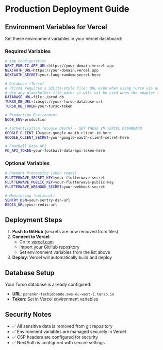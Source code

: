 # Production Deployment Guide

## Environment Variables for Vercel

Set these environment variables in your Vercel dashboard:

### Required Variables

```bash
# App Configuration
NEXT_PUBLIC_APP_URL=https://your-domain.vercel.app
NEXTAUTH_URL=https://your-domain.vercel.app
NEXTAUTH_SECRET=your-long-random-secret-here

# Database (Turso)
# Prisma requires a SQLite-style file: URL even when using Turso via driver adapter.
# Use any placeholder file path; it will not be used when the adapter is active.
DATABASE_URL=file:./prod.db
TURSO_DB_URL=libsql://your-turso-database-url
TURSO_DB_TOKEN=your-turso-token

# Production Environment
NODE_ENV=production

# Authentication (Google OAuth) - SET THESE IN VERCEL DASHBOARD
GOOGLE_CLIENT_ID=your-google-oauth-client-id-here
GOOGLE_CLIENT_SECRET=your-google-oauth-client-secret-here

# Football Data API
FD_API_TOKEN=your-football-data-api-token-here
```

### Optional Variables

```bash
# Payment Processing (when ready)
FLUTTERWAVE_SECRET_KEY=your-flutterwave-secret
FLUTTERWAVE_PUBLIC_KEY=your-flutterwave-public-key
FLUTTERWAVE_WEBHOOK_SECRET=your-webhook-secret

# Monitoring (optional)
SENTRY_DSN=your-sentry-dsn-url
REDIS_URL=your-redis-url
```

## Deployment Steps

1. **Push to GitHub** (secrets are now removed from files)
2. **Connect to Vercel**:
   - Go to [vercel.com](https://vercel.com)
   - Import your GitHub repository
   - Set environment variables from the list above
3. **Deploy**: Vercel will automatically build and deploy

## Database Setup

Your Turso database is already configured:
- **URL**: `panenkr-techiebande.aws-eu-west-1.turso.io`
- **Token**: Set in Vercel environment variables

## Security Notes

- ✅ All sensitive data is removed from git repository
- ✅ Environment variables are managed securely in Vercel
- ✅ CSP headers are configured for security
- ✅ NextAuth is configured with secure settings